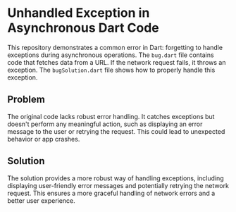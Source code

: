 # Unhandled Exception in Asynchronous Dart Code

This repository demonstrates a common error in Dart: forgetting to handle exceptions during asynchronous operations. The `bug.dart` file contains code that fetches data from a URL. If the network request fails, it throws an exception. The `bugSolution.dart` file shows how to properly handle this exception.

## Problem

The original code lacks robust error handling. It catches exceptions but doesn't perform any meaningful action, such as displaying an error message to the user or retrying the request. This could lead to unexpected behavior or app crashes.

## Solution

The solution provides a more robust way of handling exceptions, including displaying user-friendly error messages and potentially retrying the network request.  This ensures a more graceful handling of network errors and a better user experience.
